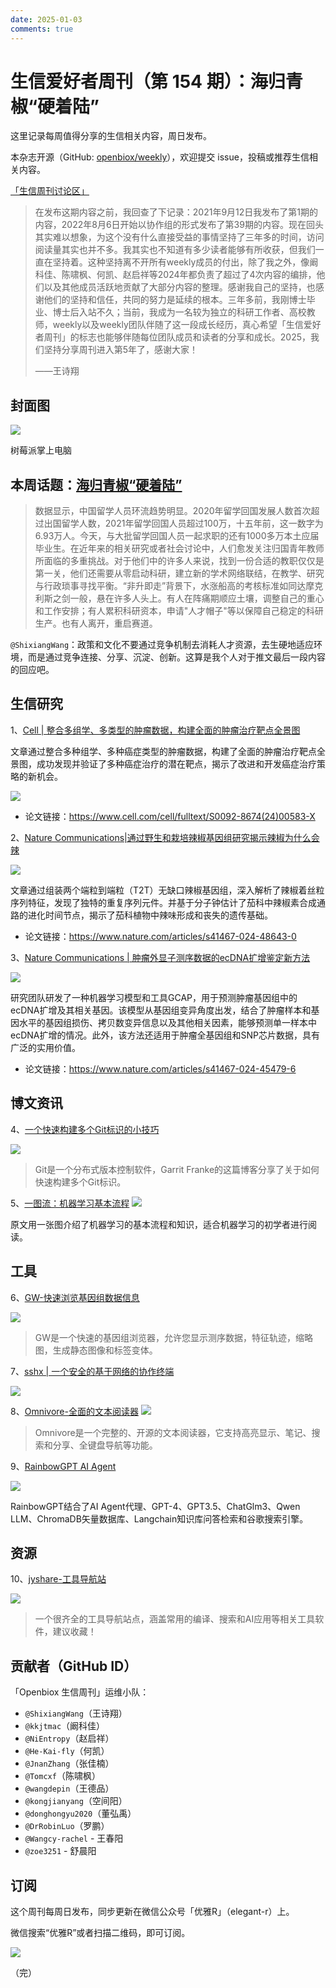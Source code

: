 ```yaml
---
date: 2025-01-03
comments: true
---
```


# 生信爱好者周刊（第 154 期）：海归青椒“硬着陆”

这里记录每周值得分享的生信相关内容，周日发布。

本杂志开源（GitHub: [openbiox/weekly](https://github.com/openbiox/weekly)），欢迎提交 issue，投稿或推荐生信相关内容。

[「生信周刊讨论区」](https://github.com/openbiox/weekly/discussions)



> 在发布这期内容之前，我回查了下记录：2021年9月12日我发布了第1期的内容，2022年8月6日开始以协作组的形式发布了第39期的内容。现在回头其实难以想象，为这个没有什么直接受益的事情坚持了三年多的时间，访问阅读量其实也并不多。我其实也不知道有多少读者能够有所收获，但我们一直在坚持着。这种坚持离不开所有weekly成员的付出，除了我之外，像阚科佳、陈啸枫、何凯、赵启祥等2024年都负责了超过了4次内容的编排，他们以及其他成员活跃地贡献了大部分内容的整理。感谢我自己的坚持，也感谢他们的坚持和信任，共同的努力是延续的根本。三年多前，我刚博士毕业、博士后入站不久；当前，我成为一名较为独立的科研工作者、高校教师，weekly以及weekly团队伴随了这一段成长经历，真心希望「生信爱好者周刊」的标志也能够伴随每位团队成员和读者的分享和成长。2025，我们坚持分享周刊进入第5年了，感谢大家！
>
> ——王诗翔



## 封面图

![](https://weekly-1301043367.cos.ap-shanghai.myqcloud.com/20250103171105494.png)

树莓派掌上电脑



## 本周话题：[海归青椒“硬着陆”](https://mp.weixin.qq.com/s/WGRwlLOiXkNRTBokOBSpsQ)

> 数据显示，中国留学人员环流趋势明显。2020年留学回国发展人数首次超过出国留学人数，2021年留学回国人员超过100万，十五年前，这一数字为6.93万人。今天，与大批留学回国人员一起求职的还有1000多万本土应届毕业生。在近年来的相关研究或者社会讨论中，人们愈发关注归国青年教师所面临的多重挑战。对于他们中的许多人来说，找到一份合适的教职仅仅是第一关，他们还需要从零启动科研，建立新的学术网络联结，在教学、研究与行政琐事寻找平衡。“非升即走”背景下，水涨船高的考核标准如同达摩克利斯之剑一般，悬在许多人头上。有人在阵痛期顺应土壤，调整自己的重心和工作安排；有人累积科研资本，申请"人才帽子"等以保障自己稳定的科研生产。也有人离开，重启赛道。

`@ShixiangWang`：政策和文化不要通过竞争机制去消耗人才资源，去生硬地适应环境，而是通过竞争连接、分享、沉淀、创新。这算是我个人对于推文最后一段内容的回应吧。



## 生信研究

1、[Cell | 整合多组学、多类型的肿瘤数据，构建全面的肿瘤治疗靶点全景图](https://mp.weixin.qq.com/s/uwtPhycoHqI8l0Go3gy7LQ)

文章通过整合多种组学、多种癌症类型的肿瘤数据，构建了全面的肿瘤治疗靶点全景图，成功发现并验证了多种癌症治疗的潜在靶点，揭示了改进和开发癌症治疗策略的新机会。

![](https://weekly-1301043367.cos.ap-shanghai.myqcloud.com/20250103171402856.png)

- 论文链接：https://www.cell.com/cell/fulltext/S0092-8674(24)00583-X

2、[Nature Communications|通过野生和栽培辣椒基因组研究揭示辣椒为什么会辣](https://mp.weixin.qq.com/s/OSor6FrykcXk6CwtUC5aug)

![](https://weekly-1301043367.cos.ap-shanghai.myqcloud.com/20250103171437018.png)


文章通过组装两个端粒到端粒（T2T）无缺口辣椒基因组，深入解析了辣椒着丝粒序列特征，发现了独特的重复序列元件。并基于分子钟估计了茄科中辣椒素合成通路的进化时间节点，揭示了茄科植物中辣味形成和丧失的遗传基础。
- 论文链接：https://www.nature.com/articles/s41467-024-48643-0

3、[Nature Communications | 肿瘤外显子测序数据的ecDNA扩增鉴定新方法](https://mp.weixin.qq.com/s/eVx72TUptOwMUQfK-F4YsA)

![](https://weekly-1301043367.cos.ap-shanghai.myqcloud.com/20250103171914551.png)

研究团队研发了一种机器学习模型和工具GCAP，用于预测肿瘤基因组中的ecDNA扩增及其相关基因。该模型从基因组变异角度出发，结合了肿瘤样本和基因水平的基因组损伤、拷贝数变异信息以及其他相关因素，能够预测单一样本中ecDNA扩增的情况。此外，该方法还适用于肿瘤全基因组和SNP芯片数据，具有广泛的实用价值。

- 论文链接：https://www.nature.com/articles/s41467-024-45479-6



## 博文资讯

4、[一个快速构建多个Git标识的小技巧](https://garrit.xyz/posts/2023-10-13-organizing-multiple-git-identities)

![](https://files.mdnice.com/user/5208/8f3db6cf-a737-448f-acf7-3fce5522ed23.png)
> Git是一个分布式版本控制软件，Garrit Franke的这篇博客分享了关于如何快速构建多个Git标识。

5、[一图流：机器学习基本流程](https://mp.weixin.qq.com/s/wqQ-T4uZi0FQbbwArjf7YA)
![](https://weekly-1301043367.cos.ap-shanghai.myqcloud.com/20250103171618306.png)

原文用一张图介绍了机器学习的基本流程和知识，适合机器学习的初学者进行阅读。



## 工具

6、[GW-快速浏览基因组数据信息](https://github.com/kcleal/gw?tab=readme-ov-file)

![](https://files.mdnice.com/user/5208/2b4abbb1-5898-4caf-be2b-da3043645ada.png)


> GW是一个快速的基因组浏览器，允许您显示测序数据，特征轨迹，缩略图，生成静态图像和标签变体。

7、[sshx | 一个安全的基于网络的协作终端](https://sshx.io/)

![](https://weekly-1301043367.cos.ap-shanghai.myqcloud.com/20250103172020175.png)



8、[Omnivore-全面的文本阅读器](https://github.com/omnivore-app/omnivore?tab=readme-ov-file)
![](https://files.mdnice.com/user/5208/f710f213-a96e-41c9-8e34-b3675d82bb59.png)

> Omnivore是一个完整的、开源的文本阅读器，它支持高亮显示、笔记、搜索和分享、全键盘导航等功能。

9、[RainbowGPT AI Agent](https://github.com/ZhuJD-China/RainbowGPT)

![](https://weekly-1301043367.cos.ap-shanghai.myqcloud.com/20250103172100827.png)

RainbowGPT结合了AI Agent代理、GPT-4、GPT3.5、ChatGlm3、Qwen LLM、ChromaDB矢量数据库、Langchain知识库问答检索和谷歌搜索引擎。

## 资源

10、[jyshare-工具导航站](https://www.jyshare.com/)


![](https://files.mdnice.com/user/5208/c4276e1f-8826-434f-9945-da03c77255f9.png)


> 一个很齐全的工具导航站点，涵盖常用的编译、搜索和AI应用等相关工具软件，建议收藏！



## 贡献者（GitHub ID）

「Openbiox 生信周刊」运维小队：

- `@ShixiangWang`（王诗翔）
- `@kkjtmac`（阚科佳）
- `@NiEntropy`（赵启祥）
- `@He-Kai-fly`（何凯）
- `@JnanZhang`（张佳楠）
- `@Tomcxf`（陈啸枫）
- `@wangdepin`（王德品）
- `@kongjianyang`（空间阳）
- `@donghongyu2020`（董弘禹）
- `@DrRobinLuo`（罗鹏）
- `@Wangcy-rachel` - 王春阳
- `@zoe3251` - 舒晨阳

## 订阅

这个周刊每周日发布，同步更新在微信公众号「优雅R」（elegant-r）上。

微信搜索“优雅R”或者扫描二维码，即可订阅。

![](https://cdn.nlark.com/yuque/0/2022/png/471931/1648306398708-897e7ad4-6008-40f8-9200-ddee834b09a7.png)

（完）